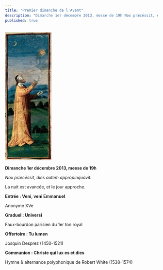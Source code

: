 ```yaml
---
title: "Premier dimanche de l'Avent"
description: "Dimanche 1er décembre 2013, messe de 19h Nox præcéssit, dies autem appropinquávit. La nuit est avancée, et le jour approche. Entrée : Veni, veni Emmanuel Anonyme XVe Graduel : Universi Faux-bourdon parisien du 1er ton royal Offertoire : Tu lumen Josquin..."
published: true
---
```



![](/images/2013-12-22-etoile.jpg)

**Dimanche 1er décembre 2013, messe de 19h**

*Nox præcéssit, dies autem appropinquávit.*

La nuit est avancée, et le jour approche.

**Entrée : Veni, veni Emmanuel**

Anonyme XVe

**Graduel : Universi**

Faux-bourdon parisien du 1er ton royal

**Offertoire : Tu lumen**

Josquin Desprez (1450-1521)

**Communion : Christe qui lux es et dies**

Hymne & alternance polyphonique de Robert White (1538-1574)